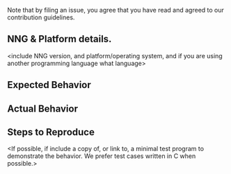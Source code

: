 
Note that by filing an issue, you agree that you have read and agreed to
our contribution guidelines.

## NNG & Platform details.

<include NNG version, and platform/operating system, and if you are using
another programming language what language> 

## Expected Behavior

## Actual Behavior

## Steps to Reproduce

<If possible, if include a copy of, or link to, a minimal test program
to demonstrate the behavior.  We prefer test cases written in C when
possible.>
